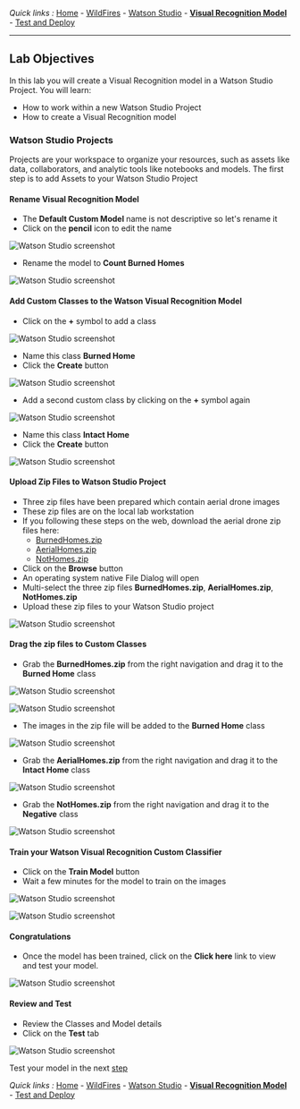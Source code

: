*Quick links :*
[Home](/README.md) - [WildFires](WILDFIRES.md) - [Watson Studio](STUDIO.md) - [**Visual Recognition Model**](VISRECO.md) - [Test and Deploy](VRMTEST.md)
***

## Lab Objectives

In this lab you will create a Visual Recognition model in a Watson Studio Project.  You will learn:

- How to work within a new Watson Studio Project
- How to create a Visual Recognition model

### Watson Studio Projects

Projects are your workspace to organize your resources, such as assets like data, collaborators, and analytic tools like notebooks and models.
The first step is to add Assets to your Watson Studio Project



#### Rename Visual Recognition Model
- The **Default Custom Model** name is not descriptive so let's rename it
- Click on the **pencil** icon to edit the name

![Watson Studio  screenshot](screenshots/WatsonStudio-VisualRecognitionModelRename1.png)

- Rename the model to **Count Burned Homes**

![Watson Studio  screenshot](screenshots/WatsonStudio-VisualRecognitionModelRename2.png)

#### Add Custom Classes to the Watson Visual Recognition Model
- Click on the **+** symbol to add a class

![Watson Studio  screenshot](screenshots/WatsonStudio-VisualRecognitionModelAddClass1.png)

- Name this class **Burned Home**
- Click the **Create** button

![Watson Studio  screenshot](screenshots/WatsonStudio-VisualRecognitionModelBurnedHomeClass.png)

- Add a second custom class by clicking on the **+** symbol again

![Watson Studio  screenshot](screenshots/WatsonStudio-VisualRecognitionModelAddClass2.png)

- Name this class **Intact Home**
- Click the **Create** button

![Watson Studio  screenshot](screenshots/WatsonStudio-VisualRecognitionModelIntactHomeClass.png)

#### Upload Zip Files to Watson Studio Project
- Three zip files have been prepared which contain aerial drone images
- These zip files are on the local lab workstation
- If you following these steps on the web, download the aerial drone zip files here:
  - [BurnedHomes.zip](classes/BurnedHomes.zip)
  - [AerialHomes.zip](classes/AerialHomes.zip)
  - [NotHomes.zip](classes/NotHomes.zip)
- Click on the **Browse** button
- An operating system native File Dialog will open
- Multi-select the three zip files **BurnedHomes.zip**, **AerialHomes.zip**, **NotHomes.zip**
- Upload these zip files to your Watson Studio project

![Watson Studio  screenshot](screenshots/WatsonStudio-VisualRecognitionModelAddZipFiles.png)

#### Drag the zip files to Custom Classes
- Grab the **BurnedHomes.zip** from the right navigation and drag it to the **Burned Home** class

![Watson Studio  screenshot](screenshots/WatsonStudio-VisualRecognitionModelZipFiles.png)

![Watson Studio  screenshot](screenshots/WatsonStudio-VisualRecognitionModelZipFileDrag.png)

- The images in the zip file will be added to the **Burned Home** class

![Watson Studio  screenshot](screenshots/WatsonStudio-VisualRecognitionModelZipFile2Class.png)

- Grab the **AerialHomes.zip** from the right navigation and drag it to the **Intact Home** class

![Watson Studio  screenshot](screenshots/WatsonStudio-VisualRecognitionModelZipFile2ClassIntactHome.png)

- Grab the **NotHomes.zip** from the right navigation and drag it to the **Negative** class

![Watson Studio  screenshot](screenshots/WatsonStudio-VisualRecognitionModelZipFile2ClassNotHomesNegative.png)

#### Train your Watson Visual Recognition Custom Classifier
- Click on the **Train Model** button
- Wait a few minutes for the model to train on the images

![Watson Studio  screenshot](screenshots/WatsonStudio-VisualRecognitionModelTrain.png)

![Watson Studio  screenshot](screenshots/WatsonStudio-VisualRecognitionModelTraining.png)

#### Congratulations
- Once the model has been trained, click on the **Click here** link to view and test your model.

![Watson Studio  screenshot](screenshots/WatsonStudio-VisualRecognitionModelTrained.png)

#### Review and Test
- Review the Classes and Model details
- Click on the **Test** tab

![Watson Studio  screenshot](screenshots/WatsonStudio-VisualRecognitionModelSummary.png)

Test your model in the next [step](VRMTEST.md)

*Quick links :*
[Home](/README.md) - [WildFires](WILDFIRES.md) - [Watson Studio](STUDIO.md) - [**Visual Recognition Model**](VISRECO.md) - [Test and Deploy](VRMTEST.md)
